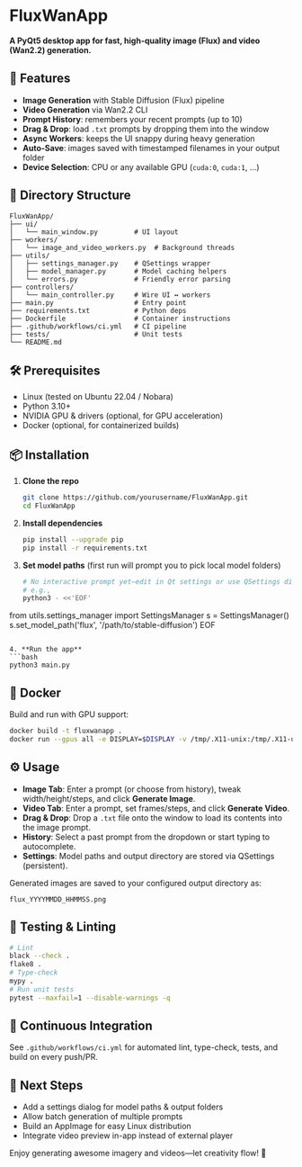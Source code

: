 # FluxWanApp

**A PyQt5 desktop app for fast, high-quality image (Flux) and video (Wan2.2) generation.**

## 🚀 Features

- **Image Generation** with Stable Diffusion (Flux) pipeline
- **Video Generation** via Wan2.2 CLI
- **Prompt History**: remembers your recent prompts (up to 10)
- **Drag & Drop**: load `.txt` prompts by dropping them into the window
- **Async Workers**: keeps the UI snappy during heavy generation
- **Auto-Save**: images saved with timestamped filenames in your output folder
- **Device Selection**: CPU or any available GPU (`cuda:0`, `cuda:1`, ...)

## 📁 Directory Structure

```
FluxWanApp/
├── ui/
│   └── main_window.py         # UI layout
├── workers/
│   └── image_and_video_workers.py  # Background threads
├── utils/
│   ├── settings_manager.py    # QSettings wrapper
│   ├── model_manager.py       # Model caching helpers
│   └── errors.py              # Friendly error parsing
├── controllers/
│   └── main_controller.py     # Wire UI ↔ workers
├── main.py                    # Entry point
├── requirements.txt           # Python deps
├── Dockerfile                 # Container instructions
├── .github/workflows/ci.yml   # CI pipeline
├── tests/                     # Unit tests
└── README.md
```

## 🛠 Prerequisites

- Linux (tested on Ubuntu 22.04 / Nobara)
- Python 3.10+
- NVIDIA GPU & drivers (optional, for GPU acceleration)
- Docker (optional, for containerized builds)

## 📦 Installation

1. **Clone the repo**

   ```bash
   git clone https://github.com/yourusername/FluxWanApp.git
   cd FluxWanApp
   ```

2. **Install dependencies**

   ```bash
   pip install --upgrade pip
   pip install -r requirements.txt
   ```

3. **Set model paths** (first run will prompt you to pick local model folders)

   ```bash
   # No interactive prompt yet—edit in Qt settings or use QSettings directly
   # e.g.,
   python3 - <<'EOF'
from utils.settings_manager import SettingsManager
s = SettingsManager()
s.set_model_path('flux', '/path/to/stable-diffusion')
EOF
   ```

4. **Run the app**
```bash
python3 main.py
```

## 🐳 Docker

Build and run with GPU support:

```bash
docker build -t fluxwanapp .
docker run --gpus all -e DISPLAY=$DISPLAY -v /tmp/.X11-unix:/tmp/.X11-unix fluxwanapp
```

## ⚙️ Usage

- **Image Tab**: Enter a prompt (or choose from history), tweak width/height/steps, and click **Generate Image**.
- **Video Tab**: Enter a prompt, set frames/steps, and click **Generate Video**.
- **Drag & Drop**: Drop a `.txt` file onto the window to load its contents into the image prompt.
- **History**: Select a past prompt from the dropdown or start typing to autocomplete.
- **Settings**: Model paths and output directory are stored via QSettings (persistent).

Generated images are saved to your configured output directory as:

```
flux_YYYYMMDD_HHMMSS.png
```

## 🧪 Testing & Linting

```bash
# Lint
black --check .
flake8 .
# Type-check
mypy .
# Run unit tests
pytest --maxfail=1 --disable-warnings -q
```

## 🤖 Continuous Integration

See `.github/workflows/ci.yml` for automated lint, type-check, tests, and build on every push/PR.

## 🎉 Next Steps

- Add a settings dialog for model paths & output folders
- Allow batch generation of multiple prompts
- Build an AppImage for easy Linux distribution
- Integrate video preview in-app instead of external player

Enjoy generating awesome imagery and videos—let creativity flow! 🚀

